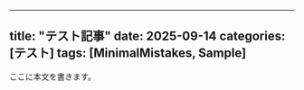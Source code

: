 
---
title: "テスト記事"
date: 2025-09-14
categories: [テスト]
tags: [MinimalMistakes, Sample]
---
ここに本文を書きます。
